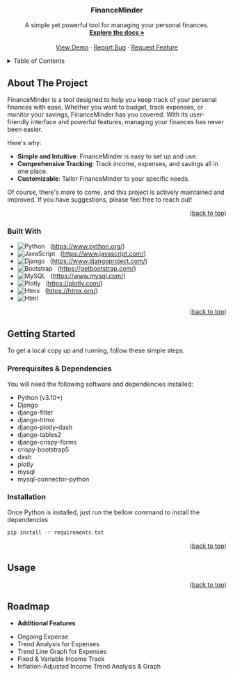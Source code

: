 <a name="readme-top"></a>

<!-- PROJECT LOGO -->
<br />
<div align="center">

  <h3 align="center">FinanceMinder</h3>

  <p align="center">
    A simple yet powerful tool for managing your personal finances.
    <br />
    <a href="https://github.com/fablora/FinanceMinder"><strong>Explore the docs »</strong></a>
    <br />
    <br />
    <a href="https://github.com/fablora/FinanceMinder">View Demo</a>
    ·
    <a href="https://github.com/fablora/FinanceMinder/issues">Report Bug</a>
    ·
    <a href="https://github.com/fablora/FinanceMinder/issues">Request Feature</a>
  </p>
</div>

<!-- TABLE OF CONTENTS -->
<details>
  <summary>Table of Contents</summary>
  <ol>
    <li>
      <a href="#about-the-project">About The Project</a>
      <ul>
        <li><a href="#built-with">Built With</a></li>
      </ul>
    </li>
    <li>
      <a href="#getting-started">Getting Started</a>
      <ul>
        <li><a href="#prerequisites">Prerequisites & Dependencies</a></li>
        <li><a href="#installation">Installation</a></li>
      </ul>
    </li>
    <li><a href="#usage">Usage</a></li>
    <li><a href="#roadmap">Roadmap</a></li>
    <li><a href="#contributing">Contributing</a></li>    
    <li><a href="#contact">Contact</a></li>
    <li><a href="#acknowledgments">Acknowledgments</a></li>
  </ol>
</details>

<!-- ABOUT THE PROJECT -->
## About The Project


FinanceMinder is a tool designed to help you keep track of your personal finances with ease. Whether you want to budget, track expenses, or monitor your savings, FinanceMinder has you covered. With its user-friendly interface and powerful features, managing your finances has never been easier.

Here's why:
* **Simple and Intuitive**: FinanceMinder is easy to set up and use.
* **Comprehensive Tracking**: Track income, expenses, and savings all in one place.
* **Customizable**: Tailor FinanceMinder to your specific needs.

Of course, there's more to come, and this project is actively maintained and improved. If you have suggestions, please feel free to reach out!

<p align="right">(<a href="#readme-top">back to top</a>)</p>

### Built With

* ![Python](https://img.shields.io/badge/Python-black?logo=python) &nbsp;&nbsp;(https://www.python.org/)
* ![JavaScript](https://img.shields.io/badge/JavaScript-black?logo=javascript) &nbsp;&nbsp;(https://www.javascript.com/)
* ![Django](https://img.shields.io/badge/Django-black?logo=django) &nbsp;&nbsp;(https://www.djangoproject.com/)
* ![Bootstrap](https://img.shields.io/badge/Bootstrap-black?logo=Bootstrap) &nbsp;&nbsp;(https://getbootstrap.com/)
* ![MySQL](https://img.shields.io/badge/MySQL-black?logo=MYSQL&logoColor=%2300758F) &nbsp;&nbsp;(https://www.mysql.com/)
* ![Plotly](https://img.shields.io/badge/Plotly-black?logo=Plotly) &nbsp;&nbsp;(https://plotly.com/)
* ![Htmx](https://img.shields.io/badge/Htmx-black?logo=htmx) &nbsp;&nbsp;(https://htmx.org/)
* ![Html](https://img.shields.io/badge/HTML-black?logo=html5)

<p align="right">(<a href="#readme-top">back to top</a>)</p>

<!-- GETTING STARTED -->
## Getting Started

To get a local copy up and running, follow these simple steps.

### Prerequisites & Dependencies

You will need the following software and dependencies installed:
* Python (v3.10+)
* Django
* django-filter
* django-htmx
* django-plotly-dash
* django-tables2
* django-crispy-forms
* crispy-bootstrap5
* dash
* plotly
* mysql
* mysql-connector-python

### Installation
 Once Python is installed, just run the bellow command to install the dependencies

  ```sh
  pip install -r requirements.txt
  ```
  <p align="right">(<a href="#readme-top">back to top</a>)</p>
  
<!-- USAGE EXAMPLES -->
## Usage 
<p align="right">(<a href="#readme-top">back to top</a>)</p>

<!-- ROADMAP -->
## Roadmap

* **Additional Features**
- Ongoing Expense
- Trend Analysis for Expenses
- Trend Line Graph for Expenses
- Fixed & Variable Income Track
- Inflation-Adjusted Income Trend Analysis & Graph
